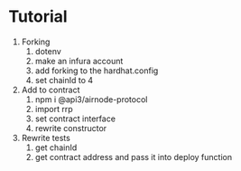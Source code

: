 # Tutorial

1. Forking
   1. dotenv
   2. make an infura account
   3. add forking to the hardhat.config
   4. set chainId to 4
2. Add to contract
   1. npm i @api3/airnode-protocol
   2. import rrp
   3. set contract interface
   4. rewrite constructor
3. Rewrite tests
   1. get chainId
   2. get contract address and pass it into deploy function